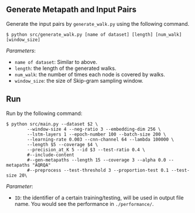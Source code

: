 ## Generate Metapath and Input Pairs
Generate the input pairs by `generate_walk.py` using the following command.
```
$ python src/generate_walk.py [name of dataset] [length] [num_walk] [window_size]
```

_Parameters_:
* `name of dataset`: Similar to above.
* `length`: the length of the generated walks.
* `num_walk`: the number of times each node is covered by walks.
* `window_size`: the size of Skip-gram sampling window.


## Run
Run by the following command:
```
$ python src/main.py --dataset $2 \
        --window-size 4 --neg-ratio 3 --embedding-dim 256 \
        --lstm-layers 1 --epoch-number 100 --batch-size 200 \
        --learning-rate 0.003 --cnn-channel 64 --lambda 100000 \
        --length $5 --coverage $4 \
        --precision_at_K 5 --id $3 --test-ratio 0.4 \
        #--include-content
        #--gen-metapaths --length 15 --coverage 3 --alpha 0.0 --metapaths "AQRQA" 
        #--preprocess --test-threshold 3 --proportion-test 0.1 --test-size 20\
```

_Parameter_:
* `ID`: the identifier of a certain training/testing, will be used in output file name.
You would see the performance in `./performance/`.
